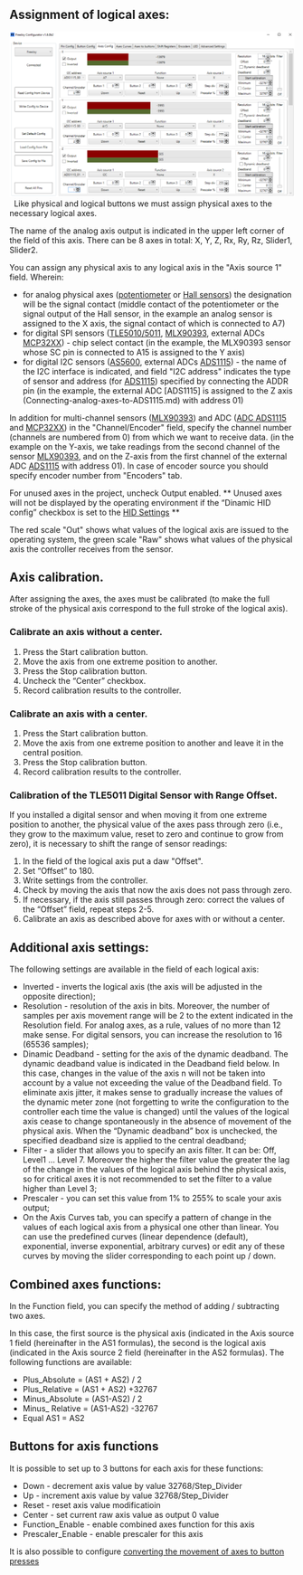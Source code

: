 ## Assignment of logical axes:

![](../images/A2.png)
 
Like physical and logical buttons we must assign physical axes to the necessary logical axes.

The name of the analog axis output is indicated in the upper left corner of the field of this axis. There can be 8 axes in total: X, Y, Z, Rx, Ry, Rz, Slider1, Slider2.

You can assign any physical axis to any logical axis in the "Axis source 1" field. Wherein:
* for analog physical axes ([potentiometer](Potentiometer-connection.md) or [Hall sensors](Hall-sensors-connection.md)) the designation will be the signal contact (middle contact of the potentiometer or the signal output of the Hall sensor, in the example an analog sensor is assigned to the X axis, the signal contact of which is connected to A7)
* for digital SPI sensors ([TLE5010/5011](TLE501x-connection.md), [MLX90393](MLX90393-connection.md), external ADCs [MCP32XX](Connecting-analog-axes-to-MCP320x.md)) - chip select contact (in the example, the MLX90393 sensor whose SC pin is connected to A15 is assigned to the Y axis)
* for digital I2C sensors ([AS5600](AS5600-connection.md), external ADCs [ADS1115](Connecting-analog-axes-to-ADS1115.md)) - the name of the I2C interface is indicated, and field "I2C address" indicates the type of sensor and address (for [ADS1115](Connecting-analog-axes-to-ADS1115.md)) specified by connecting the ADDR pin (in the example, the external ADC [ADS1115] is assigned to the Z axis (Connecting-analog-axes-to-ADS1115.md) with address 01)

In addition for multi-channel sensors ([MLX90393](MLX90393-connection.md)) and ADC ([ADC ADS1115](Connecting-analog-axes-to-ADS1115.md) and [MCP32XX](Connecting-analog-axes-to-MCP320x.md)) in the "Channel/Encoder" field, specify the channel number (channels are numbered from 0) from which we want to receive data. (in the example on the Y-axis, we take readings from the second channel of the sensor [MLX90393](MLX90393-connection.md), and on the Z-axis from the first channel of the external ADC [ADS1115](Connecting-analog-axes-to-ADS1115.md) with address 01).
In case of encoder source you should specify encoder number from "Encoders" tab.

For unused axes in the project, uncheck Output enabled.
** Unused axes will not be displayed by the operating environment if the “Dinamic HID config” checkbox is set to the [HID Settings](Advanced-settings.md) **

The red scale "Out" shows what values ​​of the logical axis are issued to the operating system, the green scale "Raw" shows what values ​​of the physical axis the controller receives from the sensor.

## Axis calibration.
After assigning the axes, the axes must be calibrated (to make the full stroke of the physical axis correspond to the full stroke of the logical axis).
### Calibrate an axis without a center.
1. Press the Start calibration button.
1. Move the axis from one extreme position to another.
1. Press the Stop calibration button.
1. Uncheck the “Center” checkbox.
1. Record calibration results to the controller.
### Calibrate an axis with a center.
1. Press the Start calibration button.
1. Move the axis from one extreme position to another and leave it in the central position.
1. Press the Stop calibration button.
1. Record calibration results to the controller.
### Calibration of the TLE5011 Digital Sensor with Range Offset.
If you installed a digital sensor and when moving it from one extreme position to another, the physical value of the axes pass through zero (i.e., they grow to the maximum value, reset to zero and continue to grow from zero), it is necessary to shift the range of sensor readings:
1. In the field of the logical axis put a daw "Offset".
1. Set “Offset” to 180.
1. Write settings from the controller.
1. Check by moving the axis that now the axis does not pass through zero.
1. If necessary, if the axis still passes through zero: correct the values ​​of the “Offset” field, repeat steps 2-5.
1. Calibrate an axis as described above for axes with or without a center.
## Additional axis settings:
The following settings are available in the field of each logical axis:
* Inverted - inverts the logical axis (the axis will be adjusted in the opposite direction);
* Resolution - resolution of the axis in bits. Moreover, the number of samples per axis movement range will be 2 to the extent indicated in the Resolution field. For analog axes, as a rule, values ​​of no more than 12 make sense. For digital sensors, you can increase the resolution to 16 (65536 samples);
* Dinamic Deadband - setting for the axis of the dynamic deadband. The dynamic deadband value is indicated in the Deadband field below. In this case, changes in the value of the axis n will not be taken into account by a value not exceeding the value of the Deadband field. To eliminate axis jitter, it makes sense to gradually increase the values ​​of the dynamic meter zone (not forgetting to write the configuration to the controller each time the value is changed) until the values ​​of the logical axis cease to change spontaneously in the absence of movement of the physical axis. When the “Dynamic deadband” box is unchecked, the specified deadband size is applied to the central deadband;
* Filter - a slider that allows you to specify an axis filter. It can be: Off, Level1 ... Level 7. Moreover the higher the filter value the greater the lag of the change in the values ​​of the logical axis behind the physical axis, so for critical axes it is not recommended to set the filter to a value higher than Level 3;
* Prescaler - you can set this value from 1% to 255% to scale your axis output;
* On the Axis Curves tab, you can specify a pattern of change in the values ​​of each logical axis from a physical one other than linear. You can use the predefined curves (linear dependence (default), exponential, inverse exponential, arbitrary curves) or edit any of these curves by moving the slider corresponding to each point up / down.
## Combined axes functions:
In the Function field, you can specify the method of adding / subtracting two axes.

In this case, the first source is the physical axis (indicated in the Axis source 1 field (hereinafter in the AS1 formulas), the second is the logical axis (indicated in the Axis source 2 field (hereinafter in the AS2 formulas).
The following functions are available:
* Plus_Absolute = (AS1 + AS2) / 2
* Plus_Relative = (AS1 + AS2) +32767
* Minus_Absolute = (AS1-AS2) / 2
* Minus_ Relative = (AS1-AS2) -32767
* Equal AS1 = AS2

## Buttons for axis functions

It is possible to set up to 3 buttons for each axis for these functions:

* Down - decrement axis value by value 32768/Step_Divider
* Up - increment axis value by value 32768/Step_Divider
* Reset - reset axis value modificatioin
* Center - set current raw axis value as output 0 value
* Function_Enable - enable combined axes function for this axis
* Prescaler_Enable - enable prescaler for this axis

It is also possible to configure [converting the movement of axes to button presses](Axis-to-buttons-function.md)
